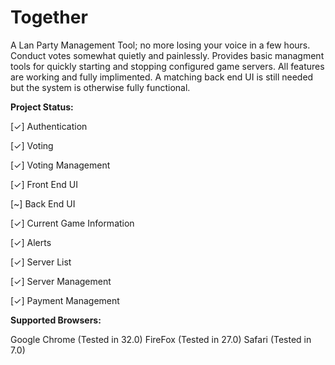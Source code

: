 Together
========

A Lan Party Management Tool; no more losing your voice in a few hours. Conduct votes somewhat quietly and painlessly. Provides basic managment tools for quickly starting and stopping configured game servers. All features are working and fully implimented. A matching back end UI is still needed but the system is otherwise fully functional.


**Project Status:**

[✓] Authentication

[✓] Voting

[✓] Voting Management

[✓] Front End UI

[~] Back End UI

[✓] Current Game Information

[✓] Alerts

[✓] Server List

[✓] Server Management

[✓] Payment Management

**Supported Browsers:**

Google Chrome (Tested in 32.0)
FireFox (Tested in 27.0)
Safari (Tested in 7.0)
